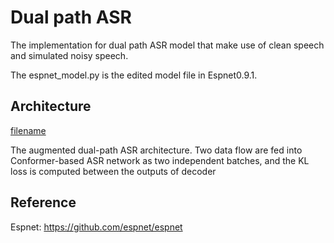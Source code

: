 #  Dual path ASR


The implementation for dual path ASR model that make use of clean speech and simulated noisy speech.

The espnet_model.py is the edited model file in Espnet0.9.1.


## Architecture

[filename](https://github.com/chrisole/Simu-GAN/blob/main/Dual-path%20ASR/figure/dual-path.png)

The augmented dual-path ASR architecture. Two data flow are fed into Conformer-based ASR network as two independent batches, and the KL loss is computed between the outputs of decoder

## Reference
Espnet:
https://github.com/espnet/espnet
